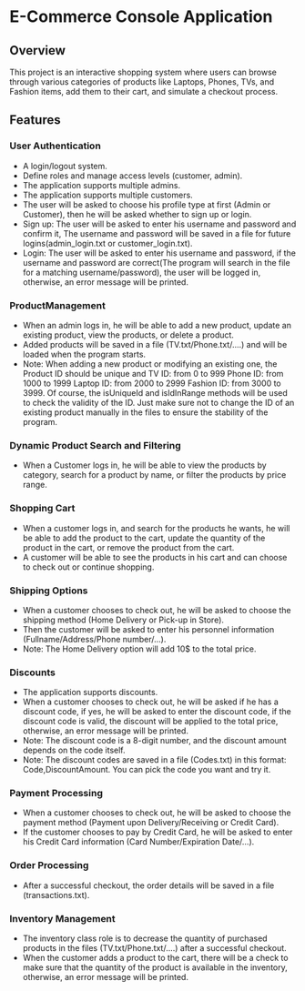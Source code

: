 # E-Commerce Console Application

## Overview
This project is an interactive shopping system where users can browse through various categories of products like Laptops, Phones, TVs, and Fashion items, add them to their cart, and simulate a checkout process.
## Features

### User Authentication
- A login/logout system.
- Define roles and manage access levels (customer, admin).
- The application supports multiple admins.
- The application supports multiple customers.
- The user will be asked to choose his profile type at first (Admin or Customer), then he will be asked whether to sign up or login.
- Sign up: The user will be asked to enter his username and password and confirm it, The username and password will be saved in a file for future logins(admin_login.txt or customer_login.txt).
- Login: The user will be asked to enter his username and password, if the username and password are correct(The program will search in the file for a matching username/password), the user will be logged in, otherwise, an error message will be printed.

### ProductManagement
- When an admin logs in, he will be able to add a new product, update an existing product, view the products, or delete a product.
- Added products will be saved in a file (TV.txt/Phone.txt/....) and will be loaded when the program starts.
- Note: When adding a new product or modifying an existing one, the Product ID should be unique and TV ID: from 0 to 999 Phone ID: from 1000 to 1999 Laptop ID: from 2000 to 2999 Fashion ID: from 3000 to 3999. Of course, the isUniqueId and isIdInRange methods will be used to check the validity of the ID. Just make sure not to change the ID of an existing product manually in the files to ensure the stability of the program.

### Dynamic Product Search and Filtering
- When a Customer logs in, he will be able to view the products by category, search for a product by name, or filter the products by price range.

### Shopping Cart
- When a customer logs in, and search for the products he wants, he will be able to add the product to the cart, update the quantity of the product in the cart, or remove the product from the cart.
- A customer will be able to see the products in his cart and can choose to check out or continue shopping.

### Shipping Options
- When a customer chooses to check out, he will be asked to choose the shipping method (Home Delivery or Pick-up in Store).
- Then the customer will be asked to enter his personnel information (Fullname/Address/Phone number/...).
- Note: The Home Delivery option will add 10$ to the total price.

### Discounts
- The application supports discounts.
- When a customer chooses to check out, he will be asked if he has a discount code, if yes, he will be asked to enter the discount code, if the discount code is valid, the discount will be applied to the total price, otherwise, an error message will be printed.
- Note: The discount code is a 8-digit number, and the discount amount depends on the code itself.
- Note: The discount codes are saved in a file (Codes.txt) in this format: Code,DiscountAmount. You can pick the code you want and try it.

### Payment Processing
- When a customer chooses to check out, he will be asked to choose the payment method (Payment upon Delivery/Receiving or Credit Card).
- If the customer chooses to pay by Credit Card, he will be asked to enter his Credit Card information (Card Number/Expiration Date/...).

### Order Processing
- After a successful checkout, the order details will be saved in a file (transactions.txt).

### Inventory Management
- The inventory class role is to decrease the quantity of purchased products in the files (TV.txt/Phone.txt/....) after a successful checkout.
- When the customer adds a product to the cart, there will be a check to make sure that the quantity of the product is available in the inventory, otherwise, an error message will be printed.




